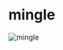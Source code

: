 # mingle
![mingle](https://github.com/halfmexican/mingle/assets/103920890/d2a2c88c-8538-40de-8199-2de5f856c6a4)
